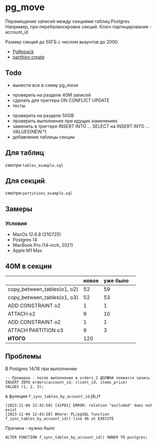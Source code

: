 # pg_move

Перемещение записей между секциями таблиц Postgres.  
Например, при перебалансировке секций.
Ключ партицирования - account_id

Размер секций до 50ГБ с числом акаунтов до 2000.

- [PgRepack](https://github.com/reorg/pg_repack/blob/master/lib/pg_repack.sql.in)
- [partition create](https://supabase.com/blog/postgres-dynamic-table-partitioning)

## Todo

- вынести все в схему pg_move

+ проверить на разделе 40M записей
+ сделать для триггера ON CONFLICT UPDATE
+ тесты

- проверить на разделе 50GB
- проверить выполнение при идущих изменениях
- заменить в триггере INSERT INTO ... SELECT на INSERT INTO ... VALUES(NEW.*)
- добавление таблицы секции

## Для таблиц

смотри `tables_example.sql`

## Для секций

смотри `partitions_example.sql`

## Замеры

### Условия

- MacOs 12.6.8 (21G725)
- Postgres 14
- MacBook Pro (14-inch, 2021)
- Apple M1 Max

## 40М в секции

|                             | новое | уже было |     |
|-----------------------------|-------|----------|-----|
| copy_between_tables(o1, o2) | 52    | 59       |     |
| copy_between_tables(o1, o3) | 52    | 53       |     |
| ADD CONSTRAINT o2           | 1     | 1        |     |
| ATTACH o2                   | 9     | 10       |     |  
| ADD CONSTRAINT o2           | 1     | 1        |     |
| ATTACH PARTITION o3         | 9     | 3        |     |
| **ИТОГО**                   | 120   |          |     |

## Проблемы

В Postgres 14/16 при выполнении

```postgresql
-- Проверка - после выполнения в orders_2 ДОЛЖНА появится запись 
INSERT INTO orders(account_id, client_id, items_price)
VALUES (1, 2, 3);
```
в функции `f_sync_tables_by_account_id` jib,rf
```log
[2023-11-04 12:43:50] [42P01] ERROR: relation "excluded" does not exist
[2023-11-04 12:43:50] Where: PL/pgSQL function f_sync_tables_by_account_id() line 46 at EXECUTE
```
Причина - нужно было 
```postgresql
ALTER FUNCTION f_sync_tables_by_account_id() OWNER TO postgres;
```

